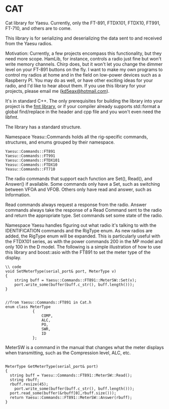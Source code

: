 # CAT
Cat library for Yaesu. Currently, only the FT-891, FTDX101, FTDX10, FT991, FT-710, and others are to come. 

This library is for serializing and deserializing the data sent to and received from the Yaesu radios. 

Motivation:
Currently, a few projects encompass this functionality, but they need more scope. HamLib, for instance, controls a radio just fine but won't write memory channels. Chirp does, but it won't let you change the dimmer level on your FT-891 buttons on the fly. I want to make my own programs to control my radios at home and in the field on low-power devices such as a Raspberry PI. You may do as well, or have other exciting ideas for your radio, and I'd like to hear about them. If you use this library for your projects, please email me (kd5eax@hotmail.com). 

It's in standard C++. The only prerequisites for building the library into your project is the [fmt library](https://github.com/fmtlib/fmt), or if your compiler already supports std::format a global find/replace in the header and cpp file and you won't even need the libfmt. 

The library has a standard structure. 

Namespace Yeasu::Commands holds all the rig-specific commands, structures, and enums grouped by their namespace.
```
Yaesu::Commands::FT891 
Yaesu::Commands::FT991
Yaesu::Commands::FTDX101
Yeasu::Commands::FTDX10
Yeasu::Commands::FT710
```
The radio commands that support each function are Set(), Read(), and Answer() if available. Some commands only have a Set, such as switching between VFOA and VFOB. Others only have read and answer, such as Information. 

Read commands always request a response from the radio.
Answer commands always take the response of a Read Command sent to the radio and return the appropriate type.
Set commands set some state of the radio. 



Namespace Yaesu handles figuring out what radio it's talking to with the IDENTIFICATION commands and the RigType enum. As new radios are added, the RigType enum will be expanded. This is particularly useful with the FTDX101 series, as with the power commands 200 in the MP model and only 100 in the D model. The following is a simple illustration of how to use this library and boost::asio with the FT891 to set the meter type of the display. 


```
\\ code
void SetMeterType(serial_port& port, MeterType v)
{
	string buff = Yaesu::Commands::FT891::MeterSW::Set(v); 
	port.write_some(buffer(buff.c_str(), buff.length()));
}


//from Yaesu::Commands::FT891 in Cat.h
enum class MeterType
			{
				COMP,
				ALC,
				PO,
				SWR,
				ID
			};

```

MeterSW is a command in the manual that changes what the meter displays when transmitting, such as the Compression level, ALC, etc. 

```

MeterType GetMeterType(serial_port& port)
{
  string buff = Yaesu::Commands::FT891::MeterSW::Read();
  string rbuff;
  rbuff.resize(45);
	port.write_some(buffer(buff.c_str(), buff.length()));
  port.read_some(buffer(&rbuff[0],rbuff.size()));
  return Yaesu::Commands::FT891::MeterSW::Answer(rbuff);
}

```
